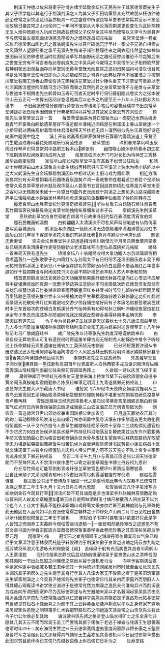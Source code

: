 <!-- { "loadSidebar": true } -->
　　荆溪王仲徳以故宋将家子孙博古嗜学延致金坛张天民先生于其家徳常葢先生子其父子绩学能以其道行于荆溪荆溪之人为其父子买田筑室居甚充然故朋从枉访仲徳必至徳常之家饮酒赋诗葢亦极其一时之盛卷中所谓良常草堂者徳常扁其室示不忘金坛故居日接良常之山也俛仰二十年间不惟朋从大半沦落而荆溪更世变化为瓦砾荆棘无复人烟仲徳避地入杭闻已物故独徳常父子仅存全其中吴而徳常以文学今为吴县尹予与徳常最友善观画读诗感念存殁为之慨然遂昌郑元祐跋
　　良常草堂诗一卷金坛张君徳常家山图也君之尊翁鹤溪先生以髙年硕徳沉浮里社一家父子兄弟自相师友文风蔼然人望雅归重之承平无事先生携诸子诸孙杖履往来之间衣冠伟然望之如神仙披图尚可见彷佛也意当时绘图赋诗摹写其幽野闲适之趣经营惨淡惟恐不尽岂知后来之世变无穷有不可言者哉此卷前嵗失之中吴兵间今嵗得之中吴僧所父子相顾欣然譬若神明顿还旧观葢画存而草堂则无矣草堂既无而良常之迹如扫矣临风可浩叹也且乾坤是处可搆草堂使今日即为之未必能如前日之可喜也此卷犹存岂不当宝惜之乎按辋川草堂有画无诗香山草堂有诗无画独浣花草堂以杜少陵名重天下非草堂可贵直以老杜流离跋涉歴尝险阻情可念诗可叹而重之耳然则君之良常草堂得不与是类与夫草堂与世道本不相闗也先生鹤骨如玉寿可百嵗天定时平行将归葺旧隠此卷实为之张本彼钟山云云正可一笑挥去因阅此卷谨题其后以志予之所感至正十八年人日赵郡苏大年谨书
　　予旧藏张徳常分题赠行诗卷皆元季诸老手笔后句容曹廷瑞中书出良常草堂诗跋亦张氏物也因借録于行卷楮尾得以并攷见其故家文献云节齐刘珏识
　　题张先生良常草堂五言一首
　　每爱草堂幽来为竟日留独当山一面更近水西头绕舍栽青竹开窗看白鸥拾遗茅屋好不得近鄜州潘纯近闻结屋在荆溪溪上春山翠欲迷一个小桥容鹤过两株髙树着莺啼林君漫拟移天竺杜老无烦卜瀼西何似先生乐真隠好诗还向画中题倪中恺之
　　溪上开新馆髙斋拥翠萝弹琴拂石荐垂钓得鸥波道士笼鵞至门生载酒过春风看花处随地乐行窝范徳源
　　题草堂图
　　珠树春来学凤鸣玉泉雨过作琴声识得良常洞中路前生我本山卿张雨
　　幽馆晓山如沐断桥春水初生花下班荆酒熟松间散策诗成柯九思
　　结屋政临流水开门巧对长松为待神芝三秀移居华岳西峯倪瓒
　　家住华山阳长松映草堂平生有髙致不似贺公狂陆友
　　和靖处士尝赋诗曰山水未深鱼鸟少此生犹拟再移居只应天竺溪流上独木为桥小结庐以中之大父鹤溪先生自金坛移居荆溪因以中相过话处士旧诗戏为图此瓒
　　相近方隅洞良常别有天草堂朝看雨药圃夜舂泉邈矣卢鸿一奇哉鲁仲连君看遗世者若个是顽仙徳常久索良常草堂诗未就及观华葢山人碧笺书五言因追其韵顷刻成章虽为草堂末至之客可以无愧矣癸未嵗十一月望日句曲外史张雨题于荆溪之上想见茅山路深藏隠者庐平生懐胜境此地得幽居林黑时闻虎溪深或见鱼相期学仙侣童子候阶除韩与玉
　　每爱良常山水胜草堂松竹更清奇据梧读易听拄杖看云白鹤随石鼎注泉春煮茗竹窗留客夜弹碁晨昏定省营甘防独掩柴扉细和诗李子云
　　宿鹤溪先生荆溪草堂
　　髙秋欲赴草堂招身世驱驰百虑嚣今日故来寻旧约梨花春酒度清宵宣伯烱
　　题石民瞻画鹤溪图
　　白鹤翩翩入太清溪流不尽松风声髯翁笔底有仙路倩渠更写芙蓉城张雨
　　鹤溪近与练湖连一镜秋水清无边依稀淮岸潇湘浦惯见月虹书画船山翁几年吴下客溪草溪花未相识笔牀茶灶老真肯与鸥沙分半席仇逺
　　题张氏世寿堂
　　奕奕金坛世寿堂钟才应运适相当练川新借光华月吴县阴垂蔽芾棠孝友已堪民表率清廉更作吏隄防殷勤父老求篇咏写向奎仙品藻傍郑元祐赋
　　繙经一首奉简天民有道先生
　　矫矫金坛八十翁繙经收得大乗功瞳人水剪琉璃碧舌相香喷菡蓞红一邑弦歌蒙子化四窗灯火与孙同太平有日归阳羡还理田园乐嵗丰吴下郑元祐顿首鹤溪溪上老仙翁八十康强寡欲功鬓雪颇因诗债白脸霞不借酒潮红百年世事遽如许千载襟期谁与同闲阅梵书消永昼不闗祈福乞余丰赵人苏大年奉和前韵
　　稽首毘耶鹤发翁法言微妙总天功庵摩勒果能纤细优鉢昙花是向红心悟法华应解转手提诸佛竟谁同真源一洗繁华梦蔬笋瓜菹貌亦丰勾吴周砥次韵已愧吾侪发渐翁有亲犹乐校讐功凉云竹委湘帘碧春雨萍飜墨沼红乡井音书时节异儿郎伯仲起居同吴城百里弦歌邑燕领先推谷世丰义兴岳榆次韵平生摹楷漫塘翁晩节兼修静定功贝叶翻时香篆碧天花散处佛灯红知君避地交游少怜我储生嗜好同有子孝廉名借甚弦歌吴邑致时丰王东晋越次韵苍顔白发鹤溪翁养气怡神素有功得句秋江枫叶冷繙经夜室烛花红承家有子朱衣贵绕膝多孙防服同愧我迂疎遁丘壑瓣香喜得拜南丰孟柟次韵
　　奉简天民有道先生
　　令子今为吴县尹先生犹是葛天民春秋七十又八嵗江海百年能几人多士问奇加束脯诸孙供馔斫修鳞荆溪旧业知无恙白鹤来时送喜频至正十八年仲秋前七日广陵成庭珪书
　　成广陵先生以诗寄张先生韵度深稳谨依韵奉和
　　白骨自应无葬地青山可复有遗民何时得返屠羊肆古庙无惭刺虎人制锦邑中推令子听经池上跃修鳞緑云洞里遗编在循省加工莫厌频元祐顿首
　　已分环枢篾要津谩从书册访遗民还乡杜甫何如客嗜酒陶潜若个人风定玉林云鹤鹤月明珠浦水鳞鳞移家县令谈舌笑杀吟诗国步频岳榆次韵
　　奉简鹤溪先生次成髙尚韵
　　凭髙每挈无言子阅世犹横目民一邑弦歌称有嗣百年仪表属斯人自怜西郭多戎马谁识南溟有纵鳞雪霁溪山陪杖履荆南最忆往来频句容周砥再拜上
　　久欲赋一诗以庆灵飞经于宝匣
　　藏得钟郎万字经虹光夜夜射天星使来海上持龙节辇下云端拾凤翎金母授书黄帝阙玉真按笔紫霞扃勤修苦炼资轻举濯足明河上九青遂昌郑元祐顿首上
　　和遂昌郑先生题大尹所藏唐人书经
　　谁授灵飞六甲经中天夜降女娲星霓旌羽从三青鸟云篆鸾回五采翎仙殿清斋繙秘笈御题珍録防神扃不堪重省前朝事宫阙荒凉蔓草青卢熊再拜
　　雪鬓厐眉咏玉经宛然南极老人星石坛帚拂青鸾尾烟阁衣飘白鹤翎宝气虹光辉日角锦囊瑶轴閟云扃道成骑鹿三山去瀛海茫茫万仞青周砥次韵
　　悯农叹一首送徳常县尹出郊劝农兼柬国瑞相公幸加省览
　　日月底天廓劝农正其时畇畇土膏动穆穆条风吹渚花尚自媚汀栁亦间垂中吴号沃壤东作多黎遗首更太伯化民俗恒熙熙一从干戈兴杀掳令人悲草生髑髅眼灶絶茅茨炊十室存二三烧劫偶见遗官租不少贷民力何由支张侯尹吴县氷蘗严矜持征科泪暗落且复鞭疮痍兹当东作兴载耟循年防文告加勉朂心伤为嗟咨田老锋镝余仅保骨与皮犹复望嵗丰迎拜携孤婺茹芹敢望饱无力堪鉏犁嚼虱恒苦腥饭牛恒苦饥侯为百里尹腹笥盛诗书民劳曷小康民病曷小医虢文谏周室千古有令仪咽饿防儿肉何人埋父尸民力苟不苏天鉴亦不私上帝专主宰臣言谅非痴吴下郑元祐顿首
　　至正二年壬午九月仆与髙昌正臣游张公洞天张徳常期而不至殊怀其人不禁清兴故作墨竹以寄之前奎章阁鉴书博士丹丘柯九思识
　　丹丘写竹师老可能写倒影青琅玕张芝草堂雪色壁坏叶萧萧烟雨寒瓠斋
　　柯公自比米颠子文采照耀青琅玕只今耆旧凋零尽剰得潘君痩竹寒倪瓒
　　题赵松雪诗藳
　　赵文敏公书出于晋诗及乎唐固一代之能事也观此卷令人叹慕不已徳常其永保之至正二年壬午九月十又六日丹丘柯九思题
　　松雪翁尝云凡作字虽戏写亦如欲刻金石今观其行草涂洼间皆不苟且诚哉是言也濠梁李升赵翰林髙情散朗殆似晋宋间人故其文章翰墨如瑚玉树自是照映清时虽寸缣尺楮散落人间亦莫不以为宝也今人工诗文字画非不能粉泽妍媚山鸡野鹜文采亦尔烂斑至其神韵则与孔翠殊絶此无他固在人品何如耳此卷张徳常得之翰林之子仲穆处卢山甫二月廿日见过田舍携以示仆因题倪瓒至正二年壬午嵗也
　　宋程伯子书字时甚敬谓非欲要好只此是学人皆知之而涵养工夫葢鲜今观松雪翁诗遗稿一一画皆昭然絶异窜改之迹想见不苟其文章书画为学者宗匠固亦宜哉吾徳常敬事善学得此卷而珍袭之其意深矣吴郡后学罗元题
　　题徳常小像
　　冠切云之崔嵬佩鸣玉之琳琅丹青彷佛其形似气象已绚烂乎文章深注意于林泉而托迹乎轩裳耕钓于荆溪笑傲于良常岂出岫之闲云亦九畹之孤芳故将纵浪大化游咏天和周旋罄【阙】　追琢磨于躬有光而奕世其昌者耶黄鹤山人王蒙谨题
　　冠纶巾服素衣静式后昆动扬前徽濯埃氛于宴景憺山水之清辉吾固知其夷险一节出处显黙之间惟徳之常而从容于道机者马治
　　向年予客荆溪岳君仲逺家仲逺中表姻戚多若王君仲徳其一也仲徳以宋阀阅居州市时延至金坛张天民先生训饬其子弟居久之先生徳孚其身行孚其人凡溪大家无不敬慕之者于是买田筑室请先生挈家荆溪之上今吴县尹徳常则先生冢子也徳常日侍其亲内而家庭外而朋旧人人得其驩心暇辄读书讲学徳业滋进于是徳常充然为荆溪之逸民夫何淮甸兵兴而荆溪遂为戎首向所谓田园室庐尽为瓦砾徳常遂与先生避地来吴以才名著闻起家吴县丞由丞陞尹县遭亢旱焚劫而徳常能涵煦以仁恩自非才美兼具其能若是乎遂昌郑元祐与徳常有世契见其松石小像而喜之为题于其上云钟英金坛蜚声荆溪以孝以友身修家齐避地来吴起家佐邑陞之制锦蔼乎仁术峩冠野服松石之间逍遥天游良常之山倚欤先生有此令子尔公尔侯必复其始
　　诵诗读书佩先师之格言登山临水得旷士之乐全非仕非隠其几其天云不雨而常润玉虽工而匪镌其据于儒依于老逃于禅者与钱唐王生思善画徳常时年四十二矣东海倪生赞之曰云云徳常髙情虚夷意度闲雅顾非顾长康之丘壑置身曹将军之凌烟润色又那縁得其气韵耶王生葢亦见其善者机耳今日因过徳常草堂出此图求赞且欲作树石其傍乃先缀数语像上树石俟它日补为之
　　世寿堂铭
